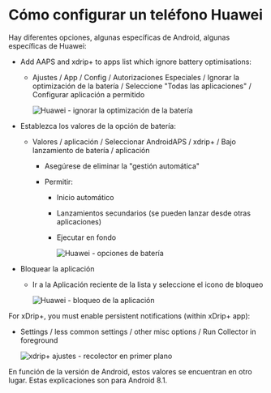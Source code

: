# Cómo configurar un teléfono Huawei

Hay diferentes opciones, algunas específicas de Android, algunas específicas de Huawei:

* Add AAPS and xdrip+ to apps list which ignore battery optimisations:
  
  * Ajustes / App / Config / Autorizaciones Especiales / Ignorar la optimización de la batería / Seleccione "Todas las aplicaciones" / Configurar aplicación a permitido
    
    ![Huawei - ignorar la optimización de la batería](../images/Huawei_BatteryOptimization.png)

* Establezca los valores de la opción de batería:
  
  * Valores / aplicación / Seleccionar AndroidAPS / xdrip+ / Bajo lanzamiento de batería / aplicación
    
    * Asegúrese de eliminar la "gestión automática"
    * Permitir:
      
      * Inicio automático
      * Lanzamientos secundarios (se pueden lanzar desde otras aplicaciones)
      * Ejecutar en fondo
        
        ![Huawei - opciones de batería](../images/Huawei_BatteryOptions.png)

* Bloquear la aplicación
  
  * Ir a la Aplicación reciente de la lista y seleccione el icono de bloqueo
    
    ![Huawei - bloqueo de la aplicación](../images/Huawei_LockApp.png)

For xDrip+, you must enable persistent notifications (within xDrip+ app):

* Settings / less common settings / other misc options / Run Collector in foreground
  
  ![xdrip+ ajustes - recolector en primer plano](../images/xdrip_collector_foreground.png)

En función de la versión de Android, estos valores se encuentran en otro lugar. Estas explicaciones son para Android 8.1.